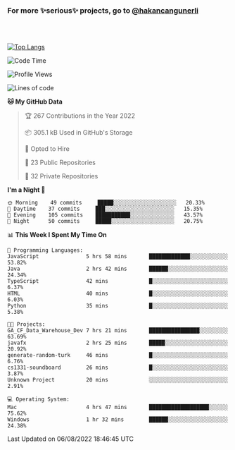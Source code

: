 ### For more ✨serious✨ projects, go to [@hakancangunerli](https://github.com/hakancangunerli)

<br>
<br>



[![Top Langs](https://github-readme-stats.vercel.app/api/top-langs/?username=63616e&layout=compact&hide=tex,html,shell,assembly,javascript,C&langs_count=6&exclude_repo=2015-csharp)](https://github.com/anuraghazra/github-readme-stats)


<!--START_SECTION:waka-->
![Code Time](http://img.shields.io/badge/Code%20Time-0%20secs-blue)

![Profile Views](http://img.shields.io/badge/Profile%20Views-8-blue)

![Lines of code](https://img.shields.io/badge/From%20Hello%20World%20I%27ve%20Written-192%20Thousand%20lines%20of%20code-blue)

**🐱 My GitHub Data** 

> 🏆 267 Contributions in the Year 2022
 > 
> 📦 305.1 kB Used in GitHub's Storage 
 > 
> 💼 Opted to Hire
 > 
> 📜 23 Public Repositories 
 > 
> 🔑 32 Private Repositories  
 > 
**I'm a Night 🦉** 

```text
🌞 Morning    49 commits     █████░░░░░░░░░░░░░░░░░░░░   20.33% 
🌆 Daytime    37 commits     ███░░░░░░░░░░░░░░░░░░░░░░   15.35% 
🌃 Evening    105 commits    ███████████░░░░░░░░░░░░░░   43.57% 
🌙 Night      50 commits     █████░░░░░░░░░░░░░░░░░░░░   20.75%

```


📊 **This Week I Spent My Time On** 

```text
💬 Programming Languages: 
JavaScript               5 hrs 58 mins       █████████████░░░░░░░░░░░░   53.82% 
Java                     2 hrs 42 mins       ██████░░░░░░░░░░░░░░░░░░░   24.34% 
TypeScript               42 mins             █░░░░░░░░░░░░░░░░░░░░░░░░   6.37% 
HTML                     40 mins             █░░░░░░░░░░░░░░░░░░░░░░░░   6.03% 
Python                   35 mins             █░░░░░░░░░░░░░░░░░░░░░░░░   5.38%

🐱‍💻 Projects: 
GA_CF_Data_Warehouse_Dev 7 hrs 21 mins       ████████████████░░░░░░░░░   63.69% 
javafx                   2 hrs 25 mins       █████░░░░░░░░░░░░░░░░░░░░   20.92% 
generate-random-turk     46 mins             █░░░░░░░░░░░░░░░░░░░░░░░░   6.76% 
cs1331-soundboard        26 mins             █░░░░░░░░░░░░░░░░░░░░░░░░   3.87% 
Unknown Project          20 mins             ░░░░░░░░░░░░░░░░░░░░░░░░░   2.91%

💻 Operating System: 
Mac                      4 hrs 47 mins       ███████████████████░░░░░░   75.62% 
Windows                  1 hr 32 mins        ██████░░░░░░░░░░░░░░░░░░░   24.38%

```


 Last Updated on 06/08/2022 18:46:45 UTC
<!--END_SECTION:waka-->


